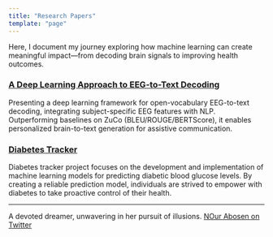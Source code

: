 ```yaml
---
title: "Research Papers"
template: "page"
---
```


Here, I document my journey exploring how machine learning can create meaningful impact—from decoding brain signals to improving health outcomes.
### [A Deep Learning Approach to EEG-to-Text Decoding](https://arxiv.org/abs/2502.17465)
Presenting a deep learning framework for open-vocabulary EEG-to-text decoding, integrating subject-specific EEG features with NLP. Outperforming baselines on ZuCo (BLEU/ROUGE/BERTScore), it enables personalized brain-to-text generation for assistive communication.

### [Diabetes Tracker](https://ieeexplore.ieee.org/abstract/document/10479629)
Diabetes tracker project focuses on the development and implementation of machine learning models for predicting diabetic blood glucose levels. By creating a reliable prediction model, individuals are strived to empower  with diabetes to take proactive control of their health.

---

A devoted dreamer, unwavering in her pursuit of illusions.
[NOur Abosen on Twitter](https://www.twitter.com/NourAbosen)

